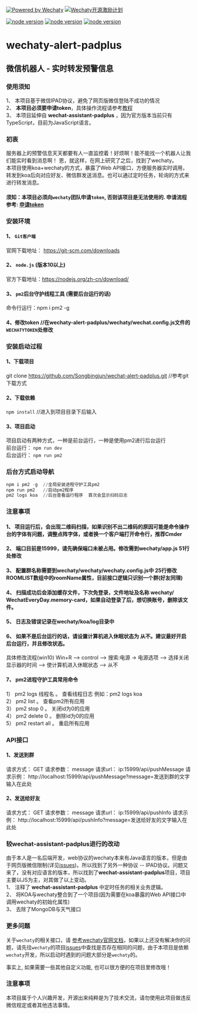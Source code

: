 [![Powered by Wechaty](https://img.shields.io/badge/Powered%20By-Wechaty-green.svg)](https://github.com/chatie/wechaty)
[![Wechaty开源激励计划](https://img.shields.io/badge/Wechaty-开源激励计划-green.svg)](https://github.com/juzibot/Welcome/wiki/Everything-about-Wechaty)


[![node version](https://img.shields.io/badge/node-%3E%3D10-blue.svg)](http://nodejs.cn/download/)
[![node version](https://img.shields.io/badge/wechaty-%3E%3D0.38.4-blue.svg)](https://github.com/Chatie/wechaty)
[![node version](https://img.shields.io/badge/wechaty--puppet--padplus-%3E%3D0.6.2-green)](https://github.com/wechaty/wechaty-puppet-padplus)


# wechaty-alert-padplus
## 微信机器人 - 实时转发预警信息 ##
### 使用须知
1、 本项目基于微信IPAD协议，避免了网页版微信登陆不成功的情况  
2、 **本项目必须要申请token**，具体操作流程请参考[教程](https://github.com/juzibot/Welcome/wiki/Everything-about-Wechaty#1Token-%E7%9A%84%E5%8A%9F%E8%83%BD%E5%92%8C%E7%94%B3%E8%AF%B7)  
3、 本项目延伸自 **wechat-assistant-padplus** ，因为官方版本当前只有TypeScript，目前为JavaScript语言。  

### 初衷
  服务器上的预警信息天天都要有人一直监控着！好烦啊！能不能找一个机器人让我们能实时看到消息啊！
恩，就这样，在网上研究了之后，找到了wechaty。  
本项目使用koa+wechaty的方式，暴露了Web API接口，方便服务器实时调用，转发到koa后向对应好友、微信群发送消息。也可以通过定时任务，轮询的方式来进行转发消息。

#### 须知：**本项目必须向`wechaty`团队申请`token`, 否则该项目是无法使用的.** 申请流程参考: [申请token](https://github.com/juzibot/Welcome/wiki/Everything-about-Wechaty#1Token-的功能和申请)

### 安装环境  
 #### 1、 `Git客户端`      
官网下载地址： https://git-scm.com/downloads  
 #### 2、 `node.js`  (版本10以上)  
官方下载地址：https://nodejs.org/zh-cn/download/  
 #### 3、 `pm2`后台守护线程工具 (需要后台运行的话)     
命令行运行：npm i pm2 -g  
 #### 4、修改token  //在wechaty-alert-padplus/wechaty/wechat.config.js文件的`WECHATYTOKEN`处修改
 
### 安装启动过程  
#### 1、下载项目  
git clone https://github.com/Songbingjun/wechat-alert-padplus.git  //参考git下载方式  

#### 2、下载依赖  
`npm install`  //进入到项目目录下后输入   

#### 3、项目启动
项目启动有两种方式，一种是前台运行，一种是使用pm2进行后台运行   
前台运行： `npm run dev`  
后台运行： `npm run pm2`  

### 后台方式启动导航  
```powershell
npm i pm2 -g  //全局安装进程守护工具pm2
npm run pm2   //启动pm2程序
pm2 logs koa  //后台查看运行程序  首次会显示扫码日志
```

### 注意事项
#### 1、 项目运行后，会出现二维码扫描，如果识别不出二维码的原因可能是命令操作台的字体有问题，调整点阵字体，或者换一个客户端打开命令行，推荐Cmder  
#### 2、 端口目前是15999，请先确保端口未被占用。修改需到wechaty/app.js  51行处修改  
#### 3、	配置群名称需要到wechaty/wechaty/wechaty.config.js中 25行修改ROOMLIST数组中的roomName属性，目前接口逻辑只识别一个群(好友同理)
#### 4、	扫描成功后会添加缓存文件，下次免登录，文件地址及名称 wechaty/ WechatEveryDay.memory-card，如果自动登录了后，想切换账号，删除该文件。
#### 5、	日志及错误记录在wechaty/koa/log目录中
#### 6、	如果不是后台运行的话，请设置计算机进入休眠状态为 从不。建议最好开启后台运行，并且修改状态。  
具体修改流程(win10)  Win+R –> control –> 搜索:电源  -> 电源选项 –> 选择关闭显示器的时间 –> 使计算机进入休眠状态 –> 从不
#### 7、	pm2进程守护工具常用命令     
1）	pm2 logs 线程名 。  查看线程日志  例如：pm2 logs koa  
2）	pm2 list 。 查看pm2所有应用  
3）	pm2 stop 0 。 关闭id为0的应用  
4）	pm2 delete 0 。 删除id为0的应用  
5）	pm2 restart all 。 重启所有应用  

### API接口
#### 1、发送到群
  请求方式： GET
	请求参数： message
	请求url：  ip:15999/api/pushMessage
	请求示例：
http://localhost:15999/api/pushMessage?message=发送到群的文字输入在此处

#### 2、发送给好友
  请求方式： GET
	请求参数： message
	请求url：  ip:15999/api/pushInfo
	请求示例：
http://localhost:15999/api/pushInfo?message=发送给好友的文字输入在此处

### 较**wechat-assistant-padplus**进行的改动
  由于本人是一名后端开发，web协议的wechaty本来有Java语言的版本，但是由于网页版微信限制(详见[issues](https://github.com/wechaty/wechaty/issues/603))。所以找到了另外一种协议 -- IPAD协议。问题又来了，没有对应语言的版本，所以找到了**wechat-assistant-padplus**项目，项目主要以JS为主，对其做了以上变动。  
  1、 注释了 **wechat-assistant-padplus** 中定时任务的相关业务逻辑。  
  2、 将KOA与wechaty整合到了一个项目(因为需要在koa暴露的Web API接口中调用wechaty的初始化属性)  
  3、 去除了MongoDB与天气接口

### 更多问题
关于`wechaty`的相关接口，请
[参考wechaty官网文档](https://wechaty.js.org/v/zh/)，如果以上还没有解决你的问题，请先往`wechaty`的项目[issues](https://github.com/Chatie/wechaty/issues)中查找是否存在相同的问题，由于本项目是依赖`wechaty`开发，所以启动时遇到的问题大部分是`wechaty`的。

事实上, 如果需要一些其他自定义功能, 也可以很方便的在项目里修改哦！

  
 
### 注意事项
本项目属于个人兴趣开发，开源出来纯粹是为了技术交流，请勿使用此项目做违反微信规定或者其他违法事情。

